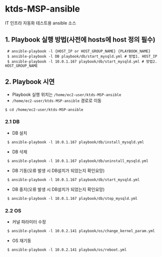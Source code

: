 # ktds-MSP-ansible
IT 인프라 자동화 테스트용 ansible 소스

## 1. Playbook 실행 방법(사전에 hosts에 host 정의 필수)

```shell
 # ansible-playbook -l {HOST_IP or HOST_GROUP_NAME} {PLAYBOOK_NAME} 
 $ ansible-playbook -l DB playbook/db/start_mysqld.yml # 방법1. HOST_IP 
 $ ansible-playbook -l 10.0.1.167 playbook/db/start_mysqld.yml # 방법2. HOST_GROUP_NAME
```

## 2. Playbook 시연
* Playbook 실행 위치는 `/home/ec2-user/ktds-MSP-ansible`
* `/home/ec2-user/ktds-MSP-ansible` 경로로 이동

```shell
$ cd /home/ec2-user/ktds-MSP-ansible
```

### 2.1 DB 
 * DB 설치
```shell
 $ ansible-playbook -l 10.0.1.167 playbook/db/install_mysqld.yml
```

 * DB 삭제

```shell
 $ ansible-playbook -l 10.0.1.167 playbook/db/uninstall_mysqld.yml
```

 * DB 기동(오류 발생 시 DB설치가 되었는지 확인요망)

```shell
 $ ansible-playbook -l 10.0.1.167 playbook/db/start_mysqld.yml
```

 * DB 중지(오류 발생 시 DB설치가 되었는지 확인요망)

```shell
 $ ansible-playbook -l 10.0.1.167 playbook/db/stop_mysqld.yml
```

### 2.2 OS

 * 커널 파라미터 수정

```shell
 $ ansible-playbook -l 10.0.2.141 playbook/os/change_kernel_param.yml
```

 * OS 재기동

```shell
 $ ansible-playbook -l 10.0.2.141 playbook/os/reboot.yml
```


